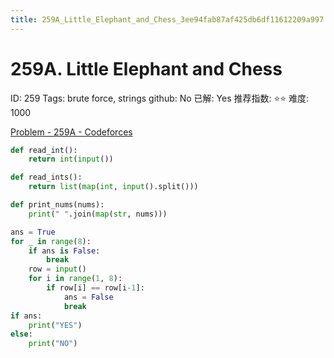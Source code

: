 ```yaml
---
title: 259A_Little_Elephant_and_Chess_3ee94fab87af425db6df11612209a997
---
```


# 259A. Little Elephant and Chess

ID: 259
Tags: brute force, strings
github: No
已解: Yes
推荐指数: ⭐⭐
难度: 1000

[Problem - 259A - Codeforces](http://codeforces.com/problemset/problem/259/A)

```python
def read_int():
    return int(input())

def read_ints():
    return list(map(int, input().split()))

def print_nums(nums):
    print(" ".join(map(str, nums)))

ans = True
for _ in range(8):
    if ans is False:
        break
    row = input()
    for i in range(1, 8):
        if row[i] == row[i-1]:
            ans = False
            break
if ans:
    print("YES")
else:
    print("NO")
```